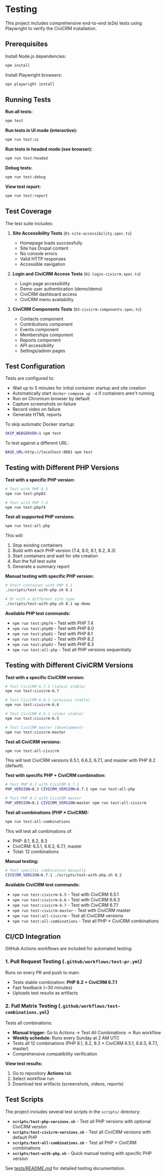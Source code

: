 # Testing

This project includes comprehensive end-to-end (e2e) tests using Playwright to verify the CiviCRM installation.

## Prerequisites

Install Node.js dependencies:
```bash
npm install
```

Install Playwright browsers:
```bash
npx playwright install
```

## Running Tests

**Run all tests:**
```bash
npm test
```

**Run tests in UI mode (interactive):**
```bash
npm run test:ui
```

**Run tests in headed mode (see browser):**
```bash
npm run test:headed
```

**Debug tests:**
```bash
npm run test:debug
```

**View test report:**
```bash
npm run test:report
```

## Test Coverage

The test suite includes:

1. **Site Accessibility Tests** (`01-site-accessibility.spec.ts`)
   - Homepage loads successfully
   - Site has Drupal content
   - No console errors
   - Valid HTTP responses
   - Accessible navigation

2. **Login and CiviCRM Access Tests** (`02-login-civicrm.spec.ts`)
   - Login page accessibility
   - Demo user authentication (demo/demo)
   - CiviCRM dashboard access
   - CiviCRM menu availability

3. **CiviCRM Components Tests** (`03-civicrm-components.spec.ts`)
   - Contacts component
   - Contributions component
   - Events component
   - Memberships component
   - Reports component
   - API accessibility
   - Settings/admin pages

## Test Configuration

Tests are configured to:
- Wait up to 5 minutes for initial container startup and site creation
- Automatically start `docker-compose up -d` if containers aren't running
- Run on Chromium browser by default
- Capture screenshots on failure
- Record video on failure
- Generate HTML reports

To skip automatic Docker startup:
```bash
SKIP_WEBSERVER=1 npm test
```

To test against a different URL:
```bash
BASE_URL=http://localhost:8081 npm test
```

## Testing with Different PHP Versions

**Test with a specific PHP version:**
```bash
# Test with PHP 8.3
npm run test:php83

# Test with PHP 7.4
npm run test:php74
```

**Test all supported PHP versions:**
```bash
npm run test:all-php
```

This will:
1. Stop existing containers
2. Build with each PHP version (7.4, 8.0, 8.1, 8.2, 8.3)
3. Start containers and wait for site creation
4. Run the full test suite
5. Generate a summary report

**Manual testing with specific PHP version:**
```bash
# Start container with PHP 8.1
./scripts/test-with-php.sh 8.1

# Or with a different site type
./scripts/test-with-php.sh 8.1 wp-demo
```

**Available PHP test commands:**
- `npm run test:php74` - Test with PHP 7.4
- `npm run test:php80` - Test with PHP 8.0
- `npm run test:php81` - Test with PHP 8.1
- `npm run test:php82` - Test with PHP 8.2
- `npm run test:php83` - Test with PHP 8.3
- `npm run test:all-php` - Test all PHP versions sequentially

## Testing with Different CiviCRM Versions

**Test with a specific CiviCRM version:**
```bash
# Test CiviCRM 6.7.1 (latest stable)
npm run test:civicrm-6.7

# Test CiviCRM 6.6.3 (previous stable)
npm run test:civicrm-6.6

# Test CiviCRM 6.5.1 (older stable)
npm run test:civicrm-6.5

# Test CiviCRM master (development)
npm run test:civicrm-master
```

**Test all CiviCRM versions:**
```bash
npm run test:all-civicrm
```

This will test CiviCRM versions 6.5.1, 6.6.3, 6.7.1, and master with PHP 8.2 (default).

**Test with specific PHP + CiviCRM combination:**
```bash
# Test PHP 8.3 with CiviCRM 6.7.1
PHP_VERSION=8.3 CIVICRM_VERSION=6.7.1 npm run test:all-php

# Test PHP 8.1 with CiviCRM master
PHP_VERSION=8.1 CIVICRM_VERSION=master npm run test:all-civicrm
```

**Test all combinations (PHP × CiviCRM):**
```bash
npm run test:all-combinations
```

This will test all combinations of:
- PHP: 8.1, 8.2, 8.3
- CiviCRM: 6.5.1, 6.6.3, 6.7.1, master
- Total: 12 combinations

**Manual testing:**
```bash
# Test specific combination manually
CIVICRM_VERSION=6.7.1 ./scripts/test-with-php.sh 8.2
```

**Available CiviCRM test commands:**
- `npm run test:civicrm-6.5` - Test with CiviCRM 6.5.1
- `npm run test:civicrm-6.6` - Test with CiviCRM 6.6.3
- `npm run test:civicrm-6.7` - Test with CiviCRM 6.7.1
- `npm run test:civicrm-master` - Test with CiviCRM master
- `npm run test:all-civicrm` - Test all CiviCRM versions
- `npm run test:all-combinations` - Test all PHP × CiviCRM combinations

## CI/CD Integration

GitHub Actions workflows are included for automated testing:

### 1. Pull Request Testing (`.github/workflows/test-pr.yml`)
Runs on every PR and push to main:
- Tests stable combination: **PHP 8.2 + CiviCRM 6.7.1**
- Fast feedback (~30 minutes)
- Uploads test results as artifacts

### 2. Full Matrix Testing (`.github/workflows/test-combinations.yml`)
Tests all combinations:
- **Manual trigger:** Go to Actions → Test All Combinations → Run workflow
- **Weekly schedule:** Runs every Sunday at 2 AM UTC
- Tests all 12 combinations (PHP 8.1, 8.2, 8.3 × CiviCRM 6.5.1, 6.6.3, 6.7.1, master)
- Comprehensive compatibility verification

**View test results:**
1. Go to repository **Actions** tab
2. Select workflow run
3. Download test artifacts (screenshots, videos, reports)

## Test Scripts

The project includes several test scripts in the `scripts/` directory:

- **`scripts/test-php-versions.sh`** - Test all PHP versions with optional CiviCRM version
- **`scripts/test-civicrm-versions.sh`** - Test all CiviCRM versions with default PHP
- **`scripts/test-all-combinations.sh`** - Test all PHP × CiviCRM combinations
- **`scripts/test-with-php.sh`** - Quick manual testing with specific PHP version

See [tests/README.md](../tests/README.md) for detailed testing documentation.
